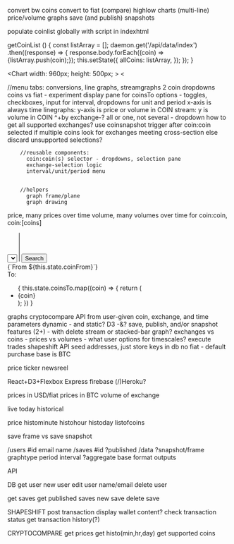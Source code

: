 convert bw coins
convert to fiat
(compare) highlow charts
(multi-line) price/volume graphs
save (and publish) snapshots

populate coinlist globally with script in indexhtml

getCoinList () {
    const listArray = [];
    daemon.get('/api/data/index')
          .then((response) => {
            response.body.forEach((coin) => {listArray.push(coin);});
            this.setState({
              allCoins: listArray,
            });
          });
  }

  <Chart
        width: 960px;
        height: 500px;
      >
        <
      </Chart>

//menu tabs: conversions, line graphs, streamgraphs
          2 coin dropdowns
            coins vs fiat - experiment
          display pane for coinsTo
          options - toggles, checkboxes, input for interval, dropdowns for unit and period
          x-axis is always time
          linegraphs: y-axis is price or volume in COIN
          stream: y is volume in COIN
          ^+by exchange-?
            all or one, not several - dropdown
            how to get all supported exchanges? use coinsnapshot
              trigger after coin:coin selected
              if multiple coins look for exchanges meeting cross-section
                else discard unsupported selections?
  
        //reusable components:
          coin:coin(s) selector - dropdowns, selection pane
          exchange-selection logic
          interval/unit/period menu
          

        //helpers
          graph frame/plane
          graph drawing

price, many prices over time
volume, many volumes over time
for coin:coin, coin:[coins]

<select required className='coin-menu' onChange={this.handleBaseSelection} >
            <option></option>
            {this.displayCoinList()}
          </select>
          <select multiple required className='coin-menu' onChange={this.handleOutputSelections} >
            {this.displayCoinList()}
          </select>
          <input type='submit' value='Search' />
        </form>
        <div>{`From ${this.state.coinFrom}`}</div>
        <div>To:</div>
        <ul>
          {
            this.state.coinsTo.map((coin) => {
              return (
                <li>{coin}</li>
              );
            })
          }
        </ul>


graphs
  cryptocompare API
  from user-given coin, exchange, and time parameters
  dynamic - and static?
  D3 -&?
  save, publish, and/or snapshot features (2+) - with delete
  stream or stacked-bar graph?
  exchanges vs coins - prices vs volumes - what user options for timescales?
execute trades
  shapeshift API
    seed addresses, just store keys in db
  no fiat - default purchase base is BTC

price ticker
newsreel

React+D3+Flexbox
Express
firebase
(/)Heroku?

prices in USD/fiat
prices in BTC
volume of exchange

live
today
historical

price
histominute
histohour
histoday
listofcoins

save frame vs save snapshot

/users
  #id
  email
  name
/saves
  #id
  ?published
  /data
    ?snapshot/frame
    graphtype
    period
    interval
    ?aggregate
    base
    format
    outputs

API

DB
get user
new user
edit user name/email
delete user

get saves
get published saves
new save
delete save

SHAPESHIFT
post transaction
display wallet content?
check transaction status
get transaction history(?)

CRYPTOCOMPARE
get prices
get histo(min,hr,day)
get supported coins

